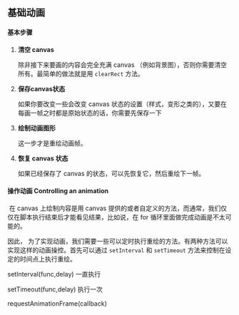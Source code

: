 

## 基础动画



#### 基本步骤

1. **清空 canvas**

   除非接下来要画的内容会完全充满 canvas （例如背景图），否则你需要清空所有。最简单的做法就是用 `clearRect` 方法。

2. **保存canvas状态**

   如果你要改变一些会改变 canvas 状态的设置（样式，变形之类的），又要在每画一帧之时都是原始状态的话，你需要先保存一下

3. **绘制动画图形**

   这一步才是重绘动画帧。

4. **恢复 canvas 状态**

   如果已经保存了 canvas 的状态，可以先恢复它，然后重绘下一帧。



#### 操作动画 Controlling an animation

​	在 canvas 上绘制内容是用 canvas 提供的或者自定义的方法，而通常，我们仅仅在脚本执行结束后才能看见结果，比如说，在 for 循环里面做完成动画是不太可能的。

因此， 为了实现动画，我们需要一些可以定时执行重绘的方法。有两种方法可以实现这样的动画操控。首先可以通过 `setInterval` 和 `setTimeout` 方法来控制在设定的时间点上执行重绘。



setInterval(func,delay)    一直执行 

setTimeout(func,delay)  执行一次

requestAnimationFrame(callback)

